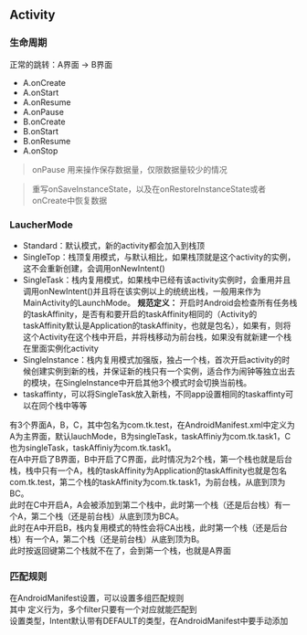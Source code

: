 ## Activity

### 生命周期

正常的跳转：A界面 -&gt; B界面

- A.onCreate
- A.onStart
- A.onResume
- A.onPause
- B.onCreate
- B.onStart
- B.onResume
- A.onStop

> onPause 用来操作保存数据量，仅限数据量较少的情况

> 重写onSaveInstanceState，以及在onRestoreInstanceState或者onCreate中恢复数据

### LaucherMode

- Standard：默认模式，新的activity都会加入到栈顶
- SingleTop：栈顶复用模式，与默认相比，如果栈顶就是这个activity的实例，这不会重新创建，会调用onNewIntent()
- SingleTask：栈内复用模式，如果栈中已经有该activity实例时，会重用并且调用onNewIntent()并且将在该实例以上的统统出栈，一般用来作为MainActivity的LaunchMode。
**规范定义：** 开启时Android会检查所有任务栈的taskAffinity，是否有和要开启的taskAffinity相同的（Activity的taskAffinity默认是Application的taskAffinity，也就是包名），如果有，则将这个Activity在这个栈中开启，并将栈移动为前台栈，如果没有就新建一个栈在里面实例化activity
- SingleInstance：栈内复用模式加强版，独占一个栈，首次开启activity的时候创建实例到新的栈，并保证新的栈只有一个实例，适合作为闹钟等独立出去的模块，在SingleInstance中开启其他3个模式时会切换当前栈。
- taskaffinty，可以将SingleTask放入新栈，不同app设置相同的taskaffinty可以在同个栈中等等


有3个界面A，B，C，其中包名为com.tk.test，在AndroidManifest.xml中定义为A为主界面，默认lauchMode，B为singleTask，taskAffiniy为com.tk.task1，C也为singleTask，taskAffiniy为com.tk.task1。
</br>
在A中开启了B界面，B中开启了C界面，此时情况为2个栈，第一个栈也就是后台栈，栈中只有一个A，栈的taskAffinity为Application的taskAffinity也就是包名com.tk.test，第二个栈的taskAffinity为com.tk.task1，为前台栈，从底到顶为BC。
</br>
此时在C中开启A，A会被添加到第二个栈中，此时第一个栈（还是后台栈）有一个A，第二个栈（还是前台栈）从底到顶为BCA。
</br>
此时在A中开启B，栈内复用模式的特性会将CA出栈，此时第一个栈（还是后台栈）有一个A，第二个栈（还是前台栈）从底到顶为B。
</br>
此时按返回键第二个栈就不在了，会到第一个栈，也就是A界面

### 匹配规则

在AndroidManifest设置<intent-filter>，可以设置多组匹配规则
</br>
其中<action> 定义行为，多个filter只要有一个对应就能匹配到
</br>
<category>设置类型，Intent默认带有DEFAULT的类型，在AndroidManifest中要手动添加